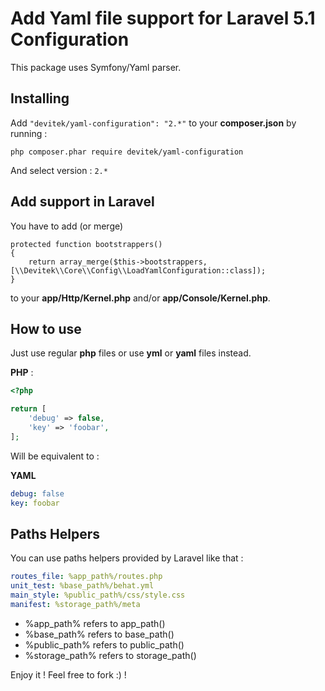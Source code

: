 # Add Yaml file support for Laravel 5.1 Configuration

This package uses Symfony/Yaml parser.

## Installing

Add ```"devitek/yaml-configuration": "2.*"``` to your **composer.json** by running :

```
php composer.phar require devitek/yaml-configuration
```

And select version : ```2.*```

## Add support in Laravel

You have to add (or merge)

```
protected function bootstrappers()
{
    return array_merge($this->bootstrappers, [\\Devitek\\Core\\Config\\LoadYamlConfiguration::class]);
}
```

to your **app/Http/Kernel.php** and/or **app/Console/Kernel.php**.

## How to use

Just use regular **php** files or use **yml** or **yaml** files instead.

**PHP** :

```php
<?php

return [
	'debug' => false,
    'key' => 'foobar',
];
```

Will be equivalent to :

**YAML**

```yaml
debug: false
key: foobar
```

## Paths Helpers

You can use paths helpers provided by Laravel like that :

```yaml
routes_file: %app_path%/routes.php
unit_test: %base_path%/behat.yml
main_style: %public_path%/css/style.css
manifest: %storage_path%/meta
```

* %app\_path% refers to app\_path()
* %base\_path% refers to base\_path()
* %public\_path% refers to public\_path()
* %storage\_path% refers to storage\_path()

Enjoy it ! Feel free to fork :) !
